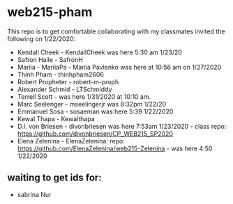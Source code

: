 # web215-pham
This repo is to get comfortable collaborating with my classmates
invited the following on 1/22/2020:
- Kendall Cheek - KendallCheek was here 5:30 am 1/23/20
- Safron Haile - SafronH
- Mariia - MariiaPa - Mariia Pavlenko was here at 10:56 am on 1/27/2020
- Thinh Pham - thinhpham2606
- Robert Propheter - robert-m-proph
- Alexander Schmid - LTSchmiddy
- Terrell Scott - was here 1/31/2020 at 10:10 am.
- Marc Seelenger - mseelingerjr was 8:32pm 1/22/20
- Emmanuel Sosa - sosaeman was here 5:39 1/22/2020
- Kewal Thapa - Kewalthapa
- D.I. von Briesen - divonbriesen was here 7:53am 1/23/2020 - class repo: https://github.com/divonbriesen/CP_WEB215_SP2020
- Elena Zelenina - ElenaZelenina: repo: https://github.com/ElenaZelenina/web215-Zelenina - was here 4:50 1/22/2020
## waiting to get ids for:
- sabrina Nur
